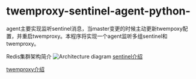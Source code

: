 twemproxy-sentinel-agent-python-
================================
agent主要实现监听sentinel消息，当master变更的时候主动更新twempoxy配置，并重启twemproxy。本程序将实现一个agent监听多组sentinel和twemproxy。 

Redis集群架构简介
![Architecture diagram](https://github.com/breakwang/twemproxy-sentinel-agent-python-/blob/master/misc/twemproxy-agent.png)
[sentinel介绍](http://breakwang.sinaapp.com/?p=198) 

[twemproxy介绍](http://1.breakwang.sinaapp.com/?p=78)
